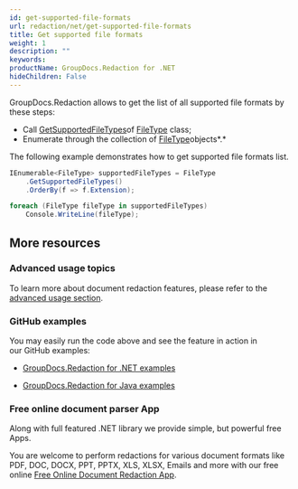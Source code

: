 ```yaml
---
id: get-supported-file-formats
url: redaction/net/get-supported-file-formats
title: Get supported file formats
weight: 1
description: ""
keywords: 
productName: GroupDocs.Redaction for .NET
hideChildren: False
---
```

GroupDocs.Redaction allows to get the list of all supported file formats by these steps:

*   Call [GetSupportedFileTypes](https://apireference.groupdocs.com/net/redaction/groupdocs.redaction/filetype/methods/getsupportedfiletypes)of [FileType](https://apireference.groupdocs.com/net/redaction/groupdocs.redaction/filetype) class;
*   Enumerate through the collection of [FileType](https://apireference.groupdocs.com/net/redaction/groupdocs.redaction/filetype)objects*.*

The following example demonstrates how to get supported file formats list.

```csharp
IEnumerable<FileType> supportedFileTypes = FileType
	.GetSupportedFileTypes()
	.OrderBy(f => f.Extension);

foreach (FileType fileType in supportedFileTypes)
	Console.WriteLine(fileType);
```

## More resources

### Advanced usage topics

To learn more about document redaction features, please refer to the [advanced usage section](Get%2Bsupported%2Bfile%2Bformats.html).

### GitHub examples

You may easily run the code above and see the feature in action in our GitHub examples:

*   [GroupDocs.Redaction for .NET examples](https://github.com/groupdocs-redaction/GroupDocs.Redaction-for-.NET)
    
*   [GroupDocs.Redaction for Java examples](https://github.com/groupdocs-redaction/GroupDocs.Redaction-for-Java)
    

### Free online document parser App

Along with full featured .NET library we provide simple, but powerful free Apps.

You are welcome to perform redactions for various document formats like PDF, DOC, DOCX, PPT, PPTX, XLS, XLSX, Emails and more with our free online [Free Online Document Redaction App](https://products.groupdocs.app/redaction).
